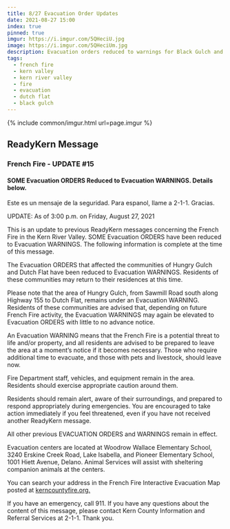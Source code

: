 ```yaml
---
title: 8/27 Evacuation Order Updates
date: 2021-08-27 15:00
index: true
pinned: true
imgur: https://i.imgur.com/5QHeciU.jpg
image: https://i.imgur.com/5QHeciUm.jpg
description: Evacuation orders reduced to warnings for Black Gulch and Dutch Flat
tags:
  - french fire
  - kern valley
  - kern river valley
  - fire
  - evacuation
  - dutch flat
  - black gulch
---
```

{% include common/imgur.html url=page.imgur %}

## ReadyKern Message

### French Fire - UPDATE #15 
#### SOME Evacuation ORDERS Reduced to Evacuation WARNINGS. Details below.

Este es un mensaje de la seguridad. Para espanol, llame a 2-1-1. Gracias.

UPDATE: As of 3:00 p.m. on Friday, August 27, 2021

This is an update to previous ReadyKern messages concerning the French Fire in the Kern River Valley. SOME Evacuation ORDERS have been reduced to Evacuation WARNINGS. The following information is complete at the time of this message.

The Evacuation ORDERS that affected the communities of Hungry Gulch and Dutch Flat have been reduced to Evacuation WARNINGS. Residents of these communities may return to their residences at this time.

Please note that the area of Hungry Gulch, from Sawmill Road south along Highway 155 to Dutch Flat, remains under an Evacuation WARNING. Residents of these communities are advised that, depending on future French Fire activity, the Evacuation WARNINGS may again be elevated to Evacuation ORDERS with little to no advance notice.

An Evacuation WARNING means that the French Fire is a potential threat to life and/or property, and all residents are advised to be prepared to leave the area at a moment’s notice if it becomes necessary. Those who require additional time to evacuate, and those with pets and livestock, should leave now.

Fire Department staff, vehicles, and equipment remain in the area. Residents should exercise appropriate caution around them.

Residents should remain alert, aware of their surroundings, and prepared to respond appropriately during emergencies. You are encouraged to take action immediately if you feel threatened, even if you have not received another ReadyKern message.

All other previous EVACUATION ORDERS and WARNINGS remain in effect.

Evacuation centers are located at Woodrow Wallace Elementary School, 3240 Erskine Creek Road, Lake Isabella, and Pioneer Elementary School, 1001 Hiett Avenue, Delano. Animal Services will assist with sheltering companion animals at the centers.

You can search your address in the French Fire Interactive Evacuation Map posted at [kerncountyfire.org.](https://kcfd.maps.arcgis.com/apps/instant/interactivelegend/index.html?appid=cd18207578044581a9a9a1255fc88417)

If you have an emergency, call 911. If you have any questions about the content of this message, please contact Kern County Information and Referral Services at 2-1-1. Thank you.
